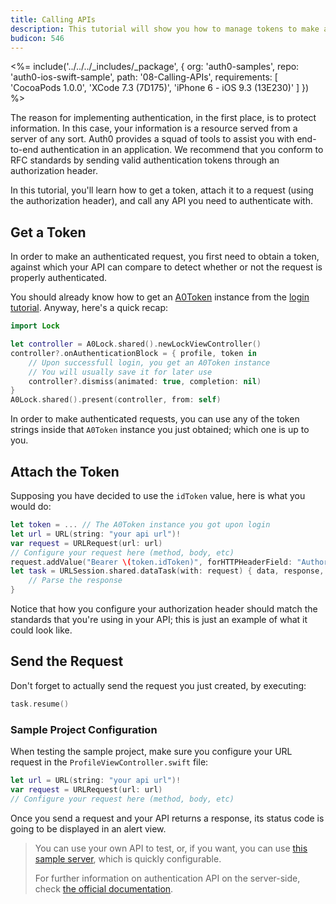 ```yaml
---
title: Calling APIs
description: This tutorial will show you how to manage tokens to make authenticated API calls, using NSURLSession.
budicon: 546
---
```


<%= include('../../../_includes/_package', {
  org: 'auth0-samples',
  repo: 'auth0-ios-swift-sample',
  path: '08-Calling-APIs',
  requirements: [
    'CocoaPods 1.0.0',
    'XCode 7.3 (7D175)',
    'iPhone 6 - iOS 9.3 (13E230)'
  ]
}) %>

The reason for implementing authentication, in the first place, is to protect information. In this case, your information is a resource served from a server of any sort. Auth0 provides a squad of tools to assist you with end-to-end authentication in an application. We recommend that you conform to RFC standards by sending valid authentication tokens through an authorization header.

In this tutorial, you'll learn how to get a token, attach it to a request (using the authorization header), and call any API you need to authenticate with.

## Get a Token

In order to make an authenticated request, you first need to obtain a token, against which your API can compare to detect whether or not the request is properly authenticated.

You should already know how to get an [A0Token](https://github.com/auth0/Lock.iOS-OSX/blob/master/Lock/Core/A0Token.h) instance from the [login tutorial](/quickstart/native/ios-swift/01-login). Anyway, here's a quick recap:

```swift
import Lock
```

```swift
let controller = A0Lock.shared().newLockViewController()
controller?.onAuthenticationBlock = { profile, token in
    // Upon successfull login, you get an A0Token instance
    // You will usually save it for later use
    controller?.dismiss(animated: true, completion: nil)
}
A0Lock.shared().present(controller, from: self)
```

In order to make authenticated requests, you can use any of the token strings inside that `A0Token` instance you just obtained; which one is up to you.

## Attach the Token

Supposing you have decided to use the `idToken` value, here is what you would do:

```swift
let token = ... // The A0Token instance you got upon login
let url = URL(string: "your api url")!
var request = URLRequest(url: url)
// Configure your request here (method, body, etc)
request.addValue("Bearer \(token.idToken)", forHTTPHeaderField: "Authorization")
let task = URLSession.shared.dataTask(with: request) { data, response, error in
    // Parse the response
}
```

Notice that how you configure your authorization header should match the standards that you're using in your API; this is just an example of what it could look like.

## Send the Request

Don't forget to actually send the request you just created, by executing:

```swift
task.resume()
```

### Sample Project Configuration

When testing the sample project, make sure you configure your URL request in the `ProfileViewController.swift` file:

```swift
let url = URL(string: "your api url")!
var request = URLRequest(url: url)
// Configure your request here (method, body, etc)
```

Once you send a request and your API returns a response, its status code is going to be displayed in an alert view.

> You can use your own API to test, or, if you want, you can use [this sample server](https://github.com/auth0-samples/auth0-angularjs2-systemjs-sample/tree/master/Server), which is quickly configurable.
>
> For further information on authentication API on the server-side, check [the official documentation](/api/authentication).
